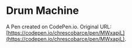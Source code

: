 # Drum Machine

A Pen created on CodePen.io. Original URL: [https://codepen.io/chrescobarce/pen/MWxapjL](https://codepen.io/chrescobarce/pen/MWxapjL).


